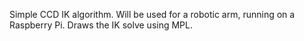 Simple CCD IK algorithm. Will be used for a robotic arm, running on a Raspberry Pi. 
Draws the IK solve using MPL.

